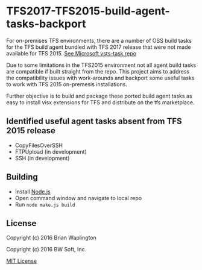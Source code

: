 # TFS2017-TFS2015-build-agent-tasks-backport

For on-premises TFS environments, there are a number of OSS build tasks for the TFS build agent bundled with TFS 2017 release that were not made available for TFS 2015. [See Microsoft vsts-task repo](https://github.com/Microsoft/vsts-tasks)

Due to some limitations in the TFS2015 environment not all agent build tasks are compatible if built straight from the repo.  This project aims to address the compatibility issues with work-arounds and backport some useful tasks to work with TFS 2015 on-premesis installations.  

Further objective is to build and package these ported build agent tasks as easy to install visx extensions for TFS and distribute on the tfs marketplace.

## Identified useful agent tasks absent from TFS 2015 release

* CopyFilesOverSSH
* FTPUpload (in development)
* SSH (in development)

## Building

* Install [Node.js](http://nodejs.org)
* Open command window and navigate to local repo
* Run `node make.js build`


## License

Copyright (c) 2016 Brian Waplington

Copyright (c) 2016 BW Soft, Inc.

[MIT License](https://raw.githubusercontent.com/bwsoftinc/TFS2017-TFS2015-build-agent-tasks-backport/master/LICENSE)
